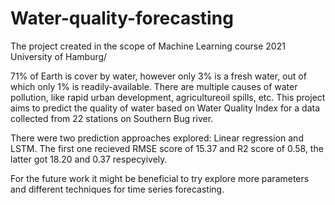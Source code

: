 # Water-quality-forecasting
The project created in the scope of Machine Learning course 2021 University of Hamburg/

71% of Earth is cover by water, however only 3% is a fresh water, out of which only 1% is readily-available. There are multiple causes of water pollution, like rapid urban development, agricultureoil spills, etc.
This project aims to predict the quality of water based on Water Quality Index for a data collected from 22 stations on Southern Bug river.

There were two prediction approaches explored: Linear regression and LSTM. The first one recieved RMSE score of 15.37 and R2 score of 0.58, the latter got 18.20 and 0.37 respecyively.

For the future work it might be beneficial to try explore more parameters and different techniques for time series forecasting.
